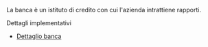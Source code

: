 La banca è un istituto di credito con cui l'azienda intrattiene rapporti.

Dettagli implementativi
- [Dettaglio banca](Sorgenti/MB/DOC_OGG/OG_BA_D)
